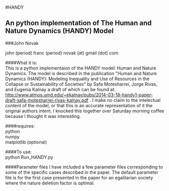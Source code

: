 #HANDY

## An python implementation of The Human and Nature Dynamics (HANDY) Model

###John Novak

john (period) franc (period) novak (at) gmail (dot) com <br />

####What it is:<br />
  This is a python implementaion of the HANDY model: Human and Nature Dynamics. The model is described in the publication "Human and Nature Dynamics (HANDY): Modeling Inequality and Use of Resources in the Collapse or Sustainability of Societies" by Safa Motesharrei, Jorge Rivas, and Eugenia Kalnay a draft of which can be found at: http://www.atmos.umd.edu/~ekalnay/pubs/2014-03-18-handy1-paper-draft-safa-motesharrei-rivas-kalnay.pdf . I make no claim to the intelectual content of the model, or that this is an accurate representation of it the original authors intent. I knocked this together over Saturday morning coffee because I thought it was interesting.


####requires:<br />
python<br />
numpy<br />
matplotlib (optional) <br />

####To use:<br />
  python Run_HANDY.py <parameter text file>


####Parameter files
  I have included a few parameter files corresponding to some of the specific cases described in the paper. The default parameter file is for the first case presented in the paper for an egalitarian society where the nature deletion factor is optimal.